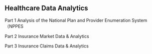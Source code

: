 ## Healthcare Data Analytics

Part 1 Analysis of the National Plan and Provider Enumeration System（NPPES

Part 2 Insurance Market Data & Analytics

Part 3 Insurance Claims Data & Analytics


